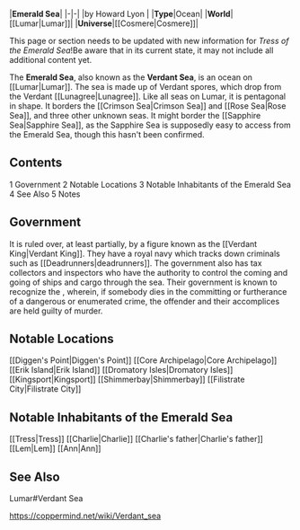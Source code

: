 |**Emerald Sea**|
|-|-|
|by  Howard Lyon |
|**Type**|Ocean|
|**World**|[[Lumar\|Lumar]]|
|**Universe**|[[Cosmere\|Cosmere]]|

This page or section needs to be updated with new information for *Tress of the Emerald Sea*!Be aware that in its current state, it may not include all additional content yet.

The **Emerald Sea**, also known as the **Verdant Sea**, is an ocean on [[Lumar\|Lumar]]. The sea is made up of Verdant spores, which drop from the Verdant [[Lunagree\|Lunagree]]. Like all seas on Lumar, it is pentagonal in shape.
It borders the [[Crimson Sea\|Crimson Sea]] and [[Rose Sea\|Rose Sea]], and three other unknown seas. It might border the [[Sapphire Sea\|Sapphire Sea]], as the Sapphire Sea is supposedly easy to access from the Emerald Sea, though this hasn't been confirmed.

## Contents

1 Government
2 Notable Locations
3 Notable Inhabitants of the Emerald Sea
4 See Also
5 Notes


## Government
It is ruled over, at least partially, by a figure known as the [[Verdant King\|Verdant King]].
They have a royal navy which tracks down criminals such as [[Deadrunners\|deadrunners]]. The government also has tax collectors and inspectors who have the authority to control the coming and going of ships and cargo through the sea.
Their government is known to recognize the , wherein, if somebody dies in the committing or furtherance of a dangerous or enumerated crime, the offender and their accomplices are held guilty of murder.

## Notable Locations

[[Diggen's Point\|Diggen's Point]]
[[Core Archipelago\|Core Archipelago]]
[[Erik Island\|Erik Island]]
[[Dromatory Isles\|Dromatory Isles]]
[[Kingsport\|Kingsport]]
[[Shimmerbay\|Shimmerbay]]
[[Filistrate City\|Filistrate City]]

## Notable Inhabitants of the Emerald Sea

[[Tress\|Tress]]
[[Charlie\|Charlie]]
[[Charlie's father\|Charlie's father]]
[[Lem\|Lem]]
[[Ann\|Ann]]

## See Also
Lumar#Verdant Sea


https://coppermind.net/wiki/Verdant_sea
